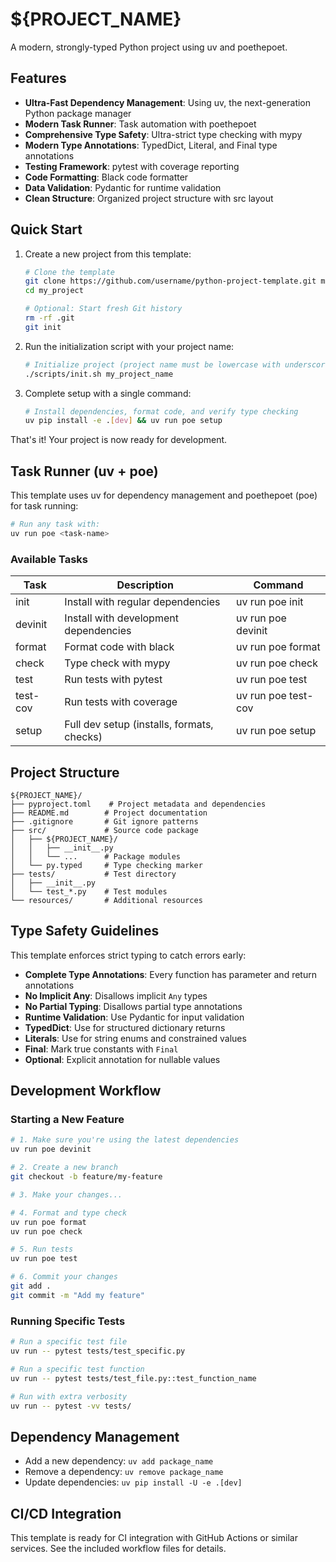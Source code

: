 # ${PROJECT_NAME}

A modern, strongly-typed Python project using uv and poethepoet.

## Features

- **Ultra-Fast Dependency Management**: Using uv, the next-generation Python package manager
- **Modern Task Runner**: Task automation with poethepoet
- **Comprehensive Type Safety**: Ultra-strict type checking with mypy
- **Modern Type Annotations**: TypedDict, Literal, and Final type annotations
- **Testing Framework**: pytest with coverage reporting
- **Code Formatting**: Black code formatter
- **Data Validation**: Pydantic for runtime validation
- **Clean Structure**: Organized project structure with src layout

## Quick Start

1. Create a new project from this template:
   ```bash
   # Clone the template
   git clone https://github.com/username/python-project-template.git my_project
   cd my_project

   # Optional: Start fresh Git history
   rm -rf .git
   git init
   ```

2. Run the initialization script with your project name:
   ```bash
   # Initialize project (project name must be lowercase with underscores)
   ./scripts/init.sh my_project_name
   ```

3. Complete setup with a single command:
   ```bash
   # Install dependencies, format code, and verify type checking
   uv pip install -e .[dev] && uv run poe setup
   ```

That's it! Your project is now ready for development.

## Task Runner (uv + poe)

This template uses uv for dependency management and poethepoet (poe) for task running:

```bash
# Run any task with:
uv run poe <task-name>
```

### Available Tasks

| Task      | Description                                   | Command                |
|-----------|-----------------------------------------------|------------------------|
| init      | Install with regular dependencies             | uv run poe init        |
| devinit   | Install with development dependencies         | uv run poe devinit     |
| format    | Format code with black                        | uv run poe format      |
| check     | Type check with mypy                          | uv run poe check       |
| test      | Run tests with pytest                         | uv run poe test        |
| test-cov  | Run tests with coverage                       | uv run poe test-cov    |
| setup     | Full dev setup (installs, formats, checks)    | uv run poe setup       |

## Project Structure

```
${PROJECT_NAME}/
├── pyproject.toml    # Project metadata and dependencies
├── README.md        # Project documentation
├── .gitignore       # Git ignore patterns
├── src/             # Source code package
│   ├── ${PROJECT_NAME}/
│   │   ├── __init__.py
│   │   └── ...      # Package modules
│   └── py.typed     # Type checking marker
├── tests/           # Test directory
│   ├── __init__.py
│   └── test_*.py    # Test modules
└── resources/       # Additional resources
```

## Type Safety Guidelines

This template enforces strict typing to catch errors early:

- **Complete Type Annotations**: Every function has parameter and return annotations
- **No Implicit Any**: Disallows implicit `Any` types
- **No Partial Typing**: Disallows partial type annotations
- **Runtime Validation**: Use Pydantic for input validation
- **TypedDict**: Use for structured dictionary returns
- **Literals**: Use for string enums and constrained values
- **Final**: Mark true constants with `Final`
- **Optional**: Explicit annotation for nullable values

## Development Workflow

### Starting a New Feature

```bash
# 1. Make sure you're using the latest dependencies
uv run poe devinit

# 2. Create a new branch
git checkout -b feature/my-feature

# 3. Make your changes...

# 4. Format and type check
uv run poe format
uv run poe check

# 5. Run tests
uv run poe test

# 6. Commit your changes
git add .
git commit -m "Add my feature"
```

### Running Specific Tests

```bash
# Run a specific test file
uv run -- pytest tests/test_specific.py

# Run a specific test function
uv run -- pytest tests/test_file.py::test_function_name

# Run with extra verbosity
uv run -- pytest -vv tests/
```

## Dependency Management

- Add a new dependency: `uv add package_name`
- Remove a dependency: `uv remove package_name`
- Update dependencies: `uv pip install -U -e .[dev]`

## CI/CD Integration

This template is ready for CI integration with GitHub Actions or similar services. See the included workflow files for details.
